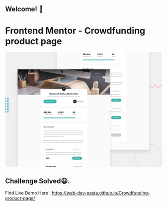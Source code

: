## Welcome! 👋

# Frontend Mentor - Crowdfunding product page

![Design preview for the Crowdfunding product page coding challenge](preview.jpg)

## Challenge Solved😃.

Find Live Demo Here : https://web-dev-pasta.github.io/Crowdfunding-product-page/
